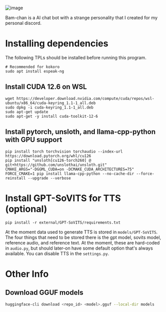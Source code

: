 ![image](https://github.com/user-attachments/assets/659b39a1-52cb-4891-93f3-9b6e2b50e5ee)

Bam-chan is a AI chat bot with a strange personality that I created for my personal discord.

# Installing dependencies

The following TPLs should be installed before running this program.

```
# Recommended for kokoro
sudo apt install espeak-ng
```

## Install CUDA 12.6 on WSL

```
wget https://developer.download.nvidia.com/compute/cuda/repos/wsl-ubuntu/x86_64/cuda-keyring_1.1-1_all.deb
sudo dpkg -i cuda-keyring_1.1-1_all.deb
sudo apt-get update
sudo apt-get -y install cuda-toolkit-12-6
```

## Install pytorch, unsloth, and llama-cpp-python with GPU support

```
pip install torch torchvision torchaudio --index-url https://download.pytorch.org/whl/cu126
pip install "unsloth[cu126-torch260] @ git+https://github.com/unslothai/unsloth.git"
CMAKE_ARGS="-DGGML_CUDA=on -DCMAKE_CUDA_ARCHITECTURES=75" FORCE_CMAKE=1 pip install llama-cpp-python --no-cache-dir --force-reinstall --upgrade --verbose
```

# Install GPT-SoVITS for TTS (optional)

```
pip install -r external/GPT-SoVITS/requirements.txt
```

At the moment data used to generate TTS is stored in `models/GPT-SoVITS`. The four things that need to be stored there is the gpt model, sovits model, reference audio, and reference text. At the moment, these are hard-coded in `audio.py`, but should later-on have some default option that's always available. You can disable TTS in the `settings.py`.

# Other Info

## Download GGUF models

```bash
huggingface-cli download <repo_id> <model>.gguf --local-dir models
```
